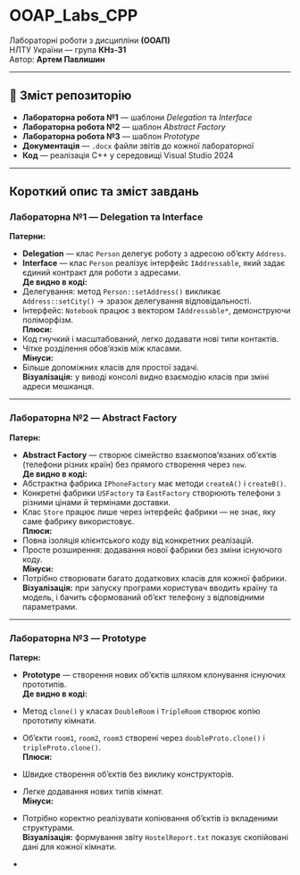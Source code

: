 # OOAP_Labs_CPP

Лабораторні роботи з дисципліни **(ООАП)**  
НЛТУ України — група **КНз-31**  
Автор: **Артем Павлишин**

---

## 📘 Зміст репозиторію
- **Лабораторна робота №1** — шаблони *Delegation* та *Interface*  
- **Лабораторна робота №2** — шаблон *Abstract Factory*  
- **Лабораторна робота №3** — шаблон *Prototype*  
- **Документація** — `.docx` файли звітів до кожної лабораторної  
- **Код** — реалізація C++ у середовищі Visual Studio 2024

---

## Короткий опис та зміст завдань

###  Лабораторна №1 — Delegation та Interface
**Патерни:**  
- **Delegation** — клас `Person` делегує роботу з адресою об’єкту `Address`.  
- **Interface** — клас `Person` реалізує інтерфейс `IAddressable`, який задає єдиний контракт для роботи з адресами.  
**Де видно в коді:**  
- Делегування: метод `Person::setAddress()` викликає `Address::setCity()` → зразок делегування відповідальності.  
- Інтерфейс: `Notebook` працює з вектором `IAddressable*`, демонструючи поліморфізм.  
**Плюси:**  
- Код гнучкий і масштабований, легко додавати нові типи контактів.  
- Чітке розділення обов’язків між класами.  
**Мінуси:**  
- Більше допоміжних класів для простої задачі.  
**Візуалізація:** у виводі консолі видно взаємодію класів при зміні адреси мешканця.

---

###  Лабораторна №2 — Abstract Factory 
**Патерн:**  
- **Abstract Factory** — створює сімейство взаємопов’язаних об’єктів (телефони різних країн) без прямого створення через `new`.  
**Де видно в коді:**  
- Абстрактна фабрика `IPhoneFactory` має методи `createA()` і `createB()`.  
- Конкретні фабрики `USFactory` та `EastFactory` створюють телефони з різними цінами й термінами доставки.  
- Клас `Store` працює лише через інтерфейс фабрики — не знає, яку саме фабрику використовує.  
**Плюси:**  
- Повна ізоляція клієнтського коду від конкретних реалізацій.  
- Просте розширення: додавання нової фабрики без зміни існуючого коду.  
**Мінуси:**  
- Потрібно створювати багато додаткових класів для кожної фабрики.  
**Візуалізація:** при запуску програми користувач вводить країну та модель, і бачить сформований об’єкт телефону з відповідними параметрами.

---

###  Лабораторна №3 — Prototype  
**Патерн:**  
- **Prototype** — створення нових об’єктів шляхом клонування існуючих прототипів.  
**Де видно в коді:**  
- Метод `clone()` у класах `DoubleRoom` і `TripleRoom` створює копію прототипу кімнати.  
- Об’єкти `room1`, `room2`, `room3` створені через `doubleProto.clone()` і `tripleProto.clone()`.  
**Плюси:**  
- Швидке створення об’єктів без виклику конструкторів.  
- Легке додавання нових типів кімнат.  
**Мінуси:**  
- Потрібно коректно реалізувати копіювання об’єктів із вкладеними структурами.  
**Візуалізація:** формування звіту `HostelReport.txt` показує скопійовані дані для кожної кімнати.

-


